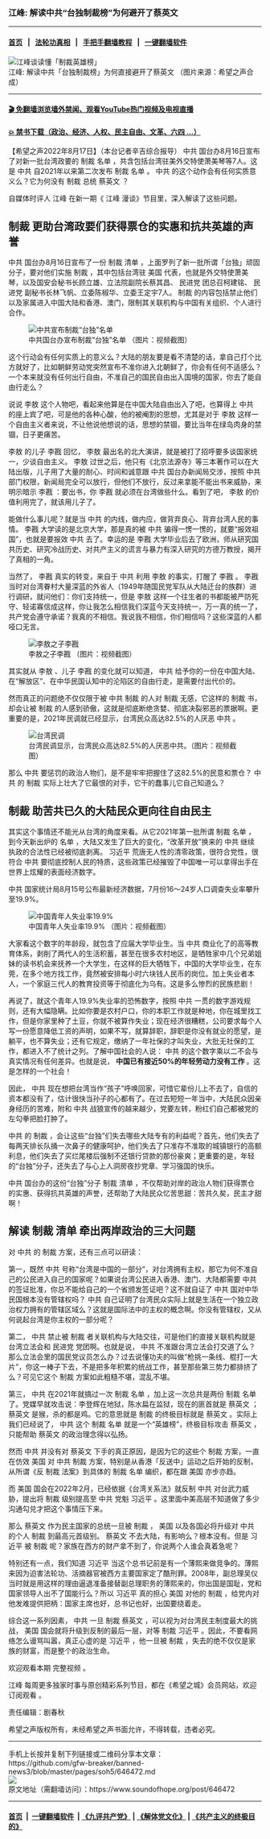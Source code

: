 ### 江峰: 解读中共“台独制裁榜”为何避开了蔡英文
------------------------

#### [首页](https://github.com/gfw-breaker/banned-news3/blob/master/README.md) &nbsp;&nbsp;|&nbsp;&nbsp; [法轮功真相](https://github.com/begood0513/basic/blob/master/README.md)  &nbsp;&nbsp;|&nbsp;&nbsp; [手把手翻墙教程](https://github.com/gfw-breaker/guides/wiki)  &nbsp;&nbsp;|&nbsp;&nbsp; [一键翻墙软件](https://github.com/gfw-breaker/nogfw/blob/master/README.md)  



<div><img alt="江峰谈读懂「制裁英雄榜」" src="https://img.soundofhope.org/2022-08/photo_2022-08-16_21-18-26-1660709913049-1660761962523.jpeg"/>
<br/><figcaption class="caption">
 江峰: 解读中共「台独制裁榜」为何直接避开了蔡英文 （图片来源：希望之声合成）
</figcaption></div><hr/>

#### [ 🎬  免翻墙浏览墙外禁闻、观看YouTube热门视频及电视直播](https://github.com/gfw-breaker/HelloWorld)

#### [ 💥  禁书下载（政治、经济、人权、民主自由、文革、六四 ...）](https://github.com/gfw-breaker/books/blob/master/README.md)

<div><div class="Content__Wrapper sc-1bvya0-0 grZQxZ">
 <p class="meta-top">
  <span class="meta">
   【希望之声2022年8月17日】（本台记者辛吉综合报导）
  </span>
  <ok href="/term/1059">
   中共
  </ok>
  国台办8月16日宣布了对新一批台湾政要的
  <ok href="/term/8213">
   制裁
  </ok>
  <ok href="/term/28370">
   名单
  </ok>
  ，共含包括台湾驻美外交特使萧美琴等7人。这是
  <ok href="/term/1059">
   中共
  </ok>
  自2021年以来第二次发布
  <ok href="/term/8213">
   制裁
  </ok>
  <ok href="/term/28370">
   名单
  </ok>
  。
  <ok href="/term/1059">
   中共
  </ok>
  的这个动作会有任何实质意义么？它为何没有
  <ok href="/term/8213">
   制裁
  </ok>
  总统
  <ok href="/term/1126">
   蔡英文
  </ok>
  ？
 </p>
 <p>
  自媒体时评人
  <ok href="/term/3461">
   江峰
  </ok>
  在新一期《
  <ok href="/term/3461">
   江峰
  </ok>
  漫谈》节目里，深入解读了这些问题。
 </p>
 <h2>
  <ok href="/term/8213">
   制裁
  </ok>
  更助台湾政要们获得票仓的实惠和抗共英雄的声誉
 </h2>
 <p>
  <ok href="/term/1059">
   中共
  </ok>
  国台办8月16日宣布了一份
  <ok href="/term/8213">
   制裁
  </ok>
  <ok href="/term/307369">
   清单
  </ok>
  ，上面罗列了新一批所谓「台独」顽固分子，要对他们实施
  <ok href="/term/8213">
   制裁
  </ok>
  ，其中包括台湾驻
  <ok href="/term/1045">
   美国
  </ok>
  代表，也就是外交特使萧美琴，以及国安会秘书长顾立雄、立法院副院长蔡其昌、
  <ok href="/term/11415">
   民进党
  </ok>
  团总召柯建铭、
  <ok href="/term/11415">
   民进党
  </ok>
  副秘书长林飞帆、立委陈椒华、立委王定宇7人。
  <ok href="/term/8213">
   制裁
  </ok>
  的内容包括禁止他们以及家属进入中国大陆和香港、澳门，限制其关联机构与中国有关组织、个人进行合作。
 </p>
 <figure class="OImage__StyledFigure-sc-1lfley0-0 hHSfVg">
  <img alt="中共宣布制裁“台独”名单" src="https://img.soundofhope.org/2022-08/1660761389699.jpg"/>
  <br/><figcaption>
   中共国台办宣布制裁“台独”名单 （图片：视频截图）
  </figcaption>
 </figure>
 <p>
  这个行动会有任何实质上的意义么？大陆的朋友要是看不清楚的话，拿自己打个比方就好了，比如朝鲜劳动党突然宣布不准你进入北朝鲜了，你会有任何不适感么？一个本来就没有任何出行自由，不准自己的国民自由出入国境的国家，你去了能自由行走么？
 </p>
 <p>
  说说
  <ok href="/term/61908">
   李敖
  </ok>
  这个人物吧，看起来他算是在中国大陆自由出入了吧，也算得上
  <ok href="/term/1059">
   中共
  </ok>
  的座上宾了吧，可是他的各种心酸，他的被阉割的思想，尤其是对于
  <ok href="/term/61908">
   李敖
  </ok>
  这样一个自由主义者来说，不让他说他想说的话，思想的禁锢，要比当年在绿岛肉身的禁锢，日子更痛苦。
 </p>
 <p>
  <ok href="/term/61908">
   李敖
  </ok>
  的儿子
  <ok href="/term/112436">
   李戡
  </ok>
  回忆，
  <ok href="/term/61908">
   李敖
  </ok>
  最出名的北大演讲，就是被打了招呼要多谈国家统一，少谈自由主义。
  <ok href="/term/61908">
   李敖
  </ok>
  过世之后，他只有《北京法源寺》等三本著作可以在大陆出版，儿子用了大量的耐心、时间和诚意跟
  <ok href="/term/1059">
   中共
  </ok>
  国台办新闻局交涉，按照
  <ok href="/term/1059">
   中共
  </ok>
  部门权限，新闻局完全可以放行，但他们不放行，反过来拿能不能出书来威胁，来明示暗示
  <ok href="/term/112436">
   李戡
  </ok>
  ：要出书，你
  <ok href="/term/112436">
   李戡
  </ok>
  就必须在台湾做些什么。看到了吧，
  <ok href="/term/61908">
   李敖
  </ok>
  的价值利用完了，就该用儿子了。
 </p>
 <p>
  能做什么事儿呢？就是当
  <ok href="/term/1059">
   中共
  </ok>
  的内线，做内应，做背弃良心、背弃台湾人民的事情。
  <ok href="/term/112436">
   李戡
  </ok>
  大学读的是北京大学，那是真的被
  <ok href="/term/1059">
   中共
  </ok>
  骗得一愣一愣的，就要“报效祖国”，也就是要报效
  <ok href="/term/1059">
   中共
  </ok>
  去了。幸运的是
  <ok href="/term/112436">
   李戡
  </ok>
  大学毕业后去了欧洲，师从研究国共历史、研究冷战历史、对共产主义的谎言与暴力有深入研究的方德万教授，揭开了真相的一角。
 </p>
 <p>
  当然了，
  <ok href="/term/112436">
   李戡
  </ok>
  真实的转变，来自于
  <ok href="/term/1059">
   中共
  </ok>
  利用
  <ok href="/term/61908">
   李敖
  </ok>
  的事实，打醒了
  <ok href="/term/112436">
   李戡
  </ok>
  。
  <ok href="/term/112436">
   李戡
  </ok>
  当时对台湾眷村大量深蓝的外省人（1949年随国民党军队从大陆迁台的族群）进行调研，就问他们：你们支持统一，但是
  <ok href="/term/61908">
   李敖
  </ok>
  这样一个往生者的书都能被严防死守、轻诺寡信成这样，你让我怎么相信我们深蓝今天支持统一，万一真的统一了，共产党会遵守承诺？我真的不相信。我说我不相信，你们相信吗？这些深蓝的人都哑口无言。
 </p>
 <figure class="OImage__StyledFigure-sc-1lfley0-0 hHSfVg">
  <img alt="李敖之子李戡" src="https://img.soundofhope.org/2022-08/1660761563476.jpg"/>
  <br/><figcaption>
   李敖之子李戡 （图片：视频截图）
  </figcaption>
 </figure>
 <p>
  其实就从
  <ok href="/term/61908">
   李敖
  </ok>
  、儿子
  <ok href="/term/112436">
   李戡
  </ok>
  的变化就可以知道，
  <ok href="/term/1059">
   中共
  </ok>
  给予你的一份在中国大陆、在“解放区”、在中华民国认知中的沦陷区的自由行走，是需要付出代价的。
 </p>
 <p>
  然而真正的问题绝不仅仅限于被
  <ok href="/term/1059">
   中共
  </ok>
  <ok href="/term/8213">
   制裁
  </ok>
  的人对
  <ok href="/term/8213">
   制裁
  </ok>
  无感，它这样的
  <ok href="/term/8213">
   制裁
  </ok>
  书，却会让被
  <ok href="/term/8213">
   制裁
  </ok>
  的人感到骄傲，这就是彻底断绝贪婪、彻底决裂邪恶的票据啊。更重要的是，2021年民调就已经显示，台湾民众高达82.5%的人厌恶
  <ok href="/term/1059">
   中共
  </ok>
  。
 </p>
 <figure class="OImage__StyledFigure-sc-1lfley0-0 hHSfVg">
  <img alt="台湾民调" src="https://img.soundofhope.org/2022-08/1660761670527.jpg"/>
  <br/><figcaption>
   台湾民调显示，台湾民众高达82.5%的人厌恶中共。（图片：视频截图）
  </figcaption>
 </figure>
 <p>
  那么
  <ok href="/term/1059">
   中共
  </ok>
  要惩罚的政治人物们，是不是牢牢把握住了这82.5%的民意和票仓？
  <ok href="/term/1059">
   中共
  </ok>
  的
  <ok href="/term/8213">
   制裁
  </ok>
  实际上壮大了它最恨的对手，它干的蠢事儿它自己知道么？
 </p>
 <h2>
  <ok href="/term/8213">
   制裁
  </ok>
  助苦共已久的大陆民众更向往自由民主
 </h2>
 <p>
  其实这个事情还不能光从台湾的角度来看。从它2021年第一批所谓
  <ok href="/term/8213">
   制裁
  </ok>
  <ok href="/term/28370">
   名单
  </ok>
  ，到今天新出炉的
  <ok href="/term/28370">
   名单
  </ok>
  ，大陆又发生了巨大的变化，“改革开放”换来的
  <ok href="/term/1059">
   中共
  </ok>
  继续执政的合法性已经被彻底剥离。
  <ok href="/term/1063">
   习近平
  </ok>
  荒唐无人性的清零政策，很符合党性，很符合
  <ok href="/term/1059">
   中共
  </ok>
  要彻底控制人民的特质，这些政策已经摧毁了中国唯一可以拿得出手在世界上炫耀的表面经济数字。
 </p>
 <p>
  <ok href="/term/1059">
   中共
  </ok>
  国家统计局8月15号公布最新经济数据，7月份16～24岁人口调查失业率攀升至19.9%。
 </p>
 <figure class="OImage__StyledFigure-sc-1lfley0-0 hHSfVg">
  <img alt="中国青年人失业率19.9%" src="https://img.soundofhope.org/2022-08/1660761785579.jpg"/>
  <br/><figcaption>
   中国青年人失业率19.9% （图片：视频截图）
  </figcaption>
 </figure>
 <p>
  大家看这个数字的年龄段，就包含了应届大学毕业生。当
  <ok href="/term/1059">
   中共
  </ok>
  商业化了的高等教育体系，剥削了两代人的生活积蓄，甚至在很多农村地区，是牺牲家中几个兄弟姐妹的读书机会来抚养一个大学生，在这样的巨大牺牲下，中国的大学毕业生，在东莞，在多个地方找工作，竟然被安排每小时六块钱人民币的岗位。加上失业者本人，一个家庭三代人的教育投资等于彻底化为乌有。这是多么惨烈的民族悲剧！
 </p>
 <p>
  再说了，就这个青年人19.9%失业率的恐怖数字，按照
  <ok href="/term/1059">
   中共
  </ok>
  一贯的数字游戏规则，还有大幅隐瞒。比如你要是农村户口，你的本职工作就是种地，你在城里找工作，但是你家里种了土豆，你就不被算作失业；现在经济很糟糕，公司要求每个人写一份愿意降低工资的声明，如果不写，就算辞职，辞职是你没有就业的愿望，是躺平，也不算失业；还有它规定，缴纳了一年社保的才叫失业，大批无社保的工作，都进入不了统计之列。了解中国社会的人说：
  <ok href="/term/1059">
   中共
  </ok>
  的这个数字乘以二不会与真实情况有任何差异。也就是说，
  <strong>
   中国已有接近50%的年轻劳动力没有工作
  </strong>
  。这是怎样的一个社会！
 </p>
 <p>
  因此，
  <ok href="/term/1059">
   中共
  </ok>
  现在想把台湾当作“孩子”呼唤回家，可惜它辈份儿上不去了，自信的资本都没有了，估计很快当孙子的心都有了。在过去短短一年当中，大陆民众因亲身经历的苦难，附和
  <ok href="/term/1059">
   中共
  </ok>
  战狼宣传的越来越少，党要左转，粉红们自己都被党的左勾拳把脸打肿了。
 </p>
 <p>
  <ok href="/term/1059">
   中共
  </ok>
  的
  <ok href="/term/8213">
   制裁
  </ok>
  ，会让这些“台独”们失去哪些大陆专有的利益呢？首先，他们失去了每两天排长队捅一次鼻子的健康呵护，他们失去了只准存不准取的城镇银行的高额利息，他们失去了买烂尾楼后强制不还银行贷款的那份豪爽；更重要的是，年轻的“台独”分子，还失去了与心上人洞房夜抄党章、学习强国的快乐。
 </p>
 <p>
  <ok href="/term/1059">
   中共
  </ok>
  国台办的这份“台独”分子
  <ok href="/term/8213">
   制裁
  </ok>
  <ok href="/term/307369">
   清单
  </ok>
  ，不仅帮助对岸的政治人物们获得票仓的实惠、获得抗共英雄的声誉，还帮助了大陆民众忆苦思甜：苦共久矣，民主才甜啊！
 </p>
 <h2>
  解读
  <ok href="/term/8213">
   制裁
  </ok>
  <ok href="/term/307369">
   清单
  </ok>
  牵出两岸政治的三大问题
 </h2>
 <p>
  对
  <ok href="/term/1059">
   中共
  </ok>
  的
  <ok href="/term/8213">
   制裁
  </ok>
  方案，还有三点可以研读：
 </p>
 <p>
  第一，既然
  <ok href="/term/1059">
   中共
  </ok>
  号称“台湾是中国的一部分”，对台湾拥有主权，那它为何不准自己的公民进入自己的国家呢？如果说台湾公民进入香港、澳门、大陆都需要
  <ok href="/term/1059">
   中共
  </ok>
  的签证批准，你总不能给自己的一个省颁发签证吧？这不就自证了
  <ok href="/term/1059">
   中共
  </ok>
  国对中华民国根本没有管辖权吗？
  <ok href="/term/1059">
   中共
  </ok>
  自己证明了台湾民众实际上就是生活在一个独立政治权力拥有的管辖区域么？这就是国际法中的主权的概念啊。你没有管辖权，又从何说起台湾是你主权的一部分呢？
 </p>
 <p>
  第二，
  <ok href="/term/1059">
   中共
  </ok>
  禁止被
  <ok href="/term/8213">
   制裁
  </ok>
  者关联机构与大陆交往，可是他们的直接关联机构就是台湾立法会和
  <ok href="/term/11415">
   民进党
  </ok>
  党团啊。也就是说，
  <ok href="/term/1059">
   中共
  </ok>
  不准跟台湾立法会打交道了么？那么立法会里的国民党议员怎么办？过去说懂功夫的叫做“枪挑一条线、棍打一大片”，你这一棒子下去，不是把多年积累的统战工作，甚至那些第三势力都排挤了么？可见它这个
  <ok href="/term/8213">
   制裁
  </ok>
  方案如此粗糙不堪，混乱不堪。
 </p>
 <p>
  第三，
  <ok href="/term/1059">
   中共
  </ok>
  在2021年就搞过一次
  <ok href="/term/8213">
   制裁
  </ok>
  <ok href="/term/28370">
   名单
  </ok>
  ，加上这一次总共是两份
  <ok href="/term/8213">
   制裁
  </ok>
  <ok href="/term/28370">
   名单
  </ok>
  了。党媒早就攻击说：李登辉在地狱，陈水扁在监狱，现在的匪首就是
  <ok href="/term/1126">
   蔡英文
  </ok>
  ；
  <ok href="/term/1126">
   蔡英文
  </ok>
  是猴，杀的都是鸡。它的意思就是
  <ok href="/term/8213">
   制裁
  </ok>
  的终极目标就是
  <ok href="/term/1126">
   蔡英文
  </ok>
  。实际上我们已经说了，
  <ok href="/term/1059">
   中共
  </ok>
  这个
  <ok href="/term/8213">
   制裁
  </ok>
  <ok href="/term/28370">
   名单
  </ok>
  就是一个“英雄榜”，终极目标攻击
  <ok href="/term/1126">
   蔡英文
  </ok>
  ，只能帮助
  <ok href="/term/1126">
   蔡英文
  </ok>
  的政治理念得以弘扬。
 </p>
 <p>
  然而
  <ok href="/term/1059">
   中共
  </ok>
  并没有对
  <ok href="/term/1126">
   蔡英文
  </ok>
  下手的真正原因，是因为它的这些个
  <ok href="/term/8213">
   制裁
  </ok>
  方案，一直在仿效
  <ok href="/term/1045">
   美国
  </ok>
  对
  <ok href="/term/1059">
   中共
  </ok>
  <ok href="/term/8213">
   制裁
  </ok>
  方案，特别是从香港「反送中」运动之后开始的反制，从所谓《反
  <ok href="/term/8213">
   制裁
  </ok>
  法案》到具体的
  <ok href="/term/8213">
   制裁
  </ok>
  <ok href="/term/28370">
   名单
  </ok>
  编织，都在跟
  <ok href="/term/1045">
   美国
  </ok>
  亦步亦趋。
 </p>
 <p>
  而
  <ok href="/term/1045">
   美国
  </ok>
  国会在2022年2月，已经依据《台湾关系法》就反制
  <ok href="/term/1059">
   中共
  </ok>
  对台武力威胁，提出将
  <ok href="/term/8213">
   制裁
  </ok>
  级别提高至
  <ok href="/term/1059">
   中共
  </ok>
  党魁
  <ok href="/term/1063">
   习近平
  </ok>
  。这里面中美高层不知道做了多少沟通勾兑才把这个事情压下来。
 </p>
 <p>
  那么
  <ok href="/term/1126">
   蔡英文
  </ok>
  作为民主国家的总统一旦被
  <ok href="/term/8213">
   制裁
  </ok>
  ，
  <ok href="/term/1045">
   美国
  </ok>
  以及各国必将升级对
  <ok href="/term/1059">
   中共
  </ok>
  的个人
  <ok href="/term/8213">
   制裁
  </ok>
  到最高元首级别。
  <ok href="/term/1126">
   蔡英文
  </ok>
  不去大陆，有影响么？根本没有。但是
  <ok href="/term/1063">
   习近平
  </ok>
  被
  <ok href="/term/8213">
   制裁
  </ok>
  呢？家族在西方的财产拿不到了，你说两个人谁会真着急呢？
 </p>
 <p>
  特别还有一点，我们知道
  <ok href="/term/1063">
   习近平
  </ok>
  当这个总书记前是有一个薄熙来做竞争的。薄熙来因为迫害法轮功、活摘器官被西方主要国家定了酷刑罪。2008年，副总理吴仪当时就是用这样的理由逼退准备接替副总理职务的薄熙来的，你出国是国耻，党和国家领导人出不了国能行么？所以
  <ok href="/term/1063">
   习近平
  </ok>
  真的担心
  <ok href="/term/1045">
   美国
  </ok>
  对他的
  <ok href="/term/8213">
   制裁
  </ok>
  ，给党内对他发难提供把柄：国家主席也好，总书记也好，出国要绕着走。
 </p>
 <p>
  综合这一系列因素，
  <ok href="/term/1059">
   中共
  </ok>
  一旦
  <ok href="/term/8213">
   制裁
  </ok>
  <ok href="/term/1126">
   蔡英文
  </ok>
  ，可以视为对台湾民主制度最大的挑战，
  <ok href="/term/1045">
   美国
  </ok>
  国会就将升级到反制的最后一层，对等
  <ok href="/term/8213">
   制裁
  </ok>
  <ok href="/term/1063">
   习近平
  </ok>
  。因此，不要看网络怎么谩骂叫嚣，真正心虚的是
  <ok href="/term/1063">
   习近平
  </ok>
  ，他一旦被
  <ok href="/term/8213">
   制裁
  </ok>
  ，失去的绝不仅仅是家族的财富，而是整个的政治生命。
 </p>
 <p>
  欢迎观看本期
  <ok href="https://youtu.be/QYFHMgpzEtw">
   完整视频
  </ok>
  。
 </p>
 <p>
  <ok href="https://www.soundofhope.org/term/3461">
   江峰
  </ok>
  每周更多独家时事与原创精彩系列节目，都在《希望之城》会员网站，欢迎
  <ok href="https://landofhope.tv/jiangfeng">
   订阅观看
  </ok>
  。
 </p>
 <p class="meta-btm">
  责任编辑：剧春秋
 </p>
 <p class="meta-btm">
  希望之声版权所有，未经希望之声书面允许，不得转载，违者必究。
 </p>
</div>
</div>
<hr/>
手机上长按并复制下列链接或二维码分享本文章：<br/>
https://github.com/gfw-breaker/banned-news3/blob/master/pages/soh5/646472.md <br/>
<a href='https://github.com/gfw-breaker/banned-news3/blob/master/pages/soh5/646472.md'><img src='https://github.com/gfw-breaker/banned-news3/blob/master/pages/soh5/646472.md.png'/></a> <br/>
原文地址（需翻墙访问）：https://www.soundofhope.org/post/646472


------------------------
#### [首页](https://github.com/gfw-breaker/banned-news3/blob/master/README.md) &nbsp;|&nbsp; [一键翻墙软件](https://github.com/gfw-breaker/nogfw/blob/master/README.md) &nbsp;| [《九评共产党》](https://github.com/gfw-breaker/9ping.md/blob/master/README.md#九评之一评共产党是什么) | [《解体党文化》](https://github.com/gfw-breaker/jtdwh.md/blob/master/README.md) | [《共产主义的终极目的》](https://github.com/gfw-breaker/gczydzjmd.md/blob/master/README.md)


<img src='http://gfw-breaker.win/banned-news3/pages/soh5/646472.md' width='0px' height='0px'/>